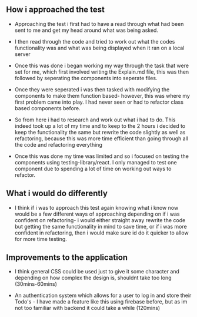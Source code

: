 ## How i approached the test

- Approaching the test i first had to have a read through what had been sent to me and get my head around what was being asked.

- I then read through the code and tried to work out what the codes functionality was and what was being displayed when it ran on a local server

- Once this was done i began working my way through the task that were set for me, which first involved writing the Explain.md file, this was then followed by seperating the components into seperate files.

- Once they were seperated i was then tasked with modifying the components to make them function based- however, this was where my first problem came into play. I had never seen or had to refactor class based components before. 

- So from here i had to research and work out what i had to do. This indeed took up a lot of my time and to keep to the 2 hours i decided to keep the functionality the same but rewrite the code slightly as well as refactoring, because this was more time efficient than going through all the code and refactoring everything

- Once this was done my time was limited and so i focused on testing the components using testing-library/react. I only managed to test one component due to spending a lot of time on working out ways to refactor.

## What i would do differently

- I think if i was to approach this test again knowing what i know now would be a few different ways of approaching depending on if i was confident on refactoring- i would either straight away rewrite the code but getting the same functionality in mind to save time, or if i was more confident in refactoring, then i would make sure id do it quicker to allow for more time testing.

## Improvements to the application

- I think general CSS could be used just to give it some character and depending on how complex the design is, shouldnt take too long (30mins-60mins)

- An authentication system which allows for a user to log in and store their Todo's - I have made a feature like this using firebase before, but as im not too familiar with backend it could take a while (120mins)